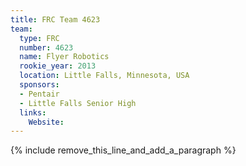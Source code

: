 ```yaml
---
title: FRC Team 4623
team:
  type: FRC
  number: 4623
  name: Flyer Robotics
  rookie_year: 2013
  location: Little Falls, Minnesota, USA
  sponsors:
  - Pentair
  - Little Falls Senior High
  links:
    Website:
---
```


{% include remove_this_line_and_add_a_paragraph %}